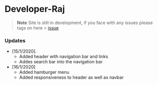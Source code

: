 # Developer-Raj
> **Note** Site is still in development, if you face with any issues please tags on here > [issue](https://github.com/Developer-Raj/developer-raj.github.io/issues)

### Updates
- [15/1/2020].
  - Added header with navigation bar and links
  - Addes search bar into the navigation bar
- [16/1/2020]
  - Added hamburger menu
  - Added responsiveness to header as well as navbar
  
  

